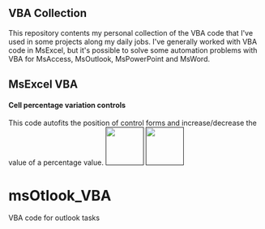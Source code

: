 ## VBA Collection

This repository contents my personal collection of the VBA code that I've used in some projects along my daily jobs. I've generally worked with VBA code in MsExcel, but it's possible to solve some automation problems with VBA for MsAccess, MsOutlook, MsPowerPoint and MsWord.

## MsExcel VBA
#### Cell percentage variation controls
This code autofits the position of control forms and increase/decrease the value of a percentage value.
[<img src="https://github.com/hadirga/vba-collection/blob/master/MsExcel/cell_percentage_variation_controls/img01.png" width="75px;"/>]()
[<img src="https://raw.githubusercontent.com/hadirga/vba-collection/master/MsExcel/cell_percentage_variation_controls/img01.png?token=AFIUNEXPJGBS6V3NRTJ4O5TABN524" width="75px;"/>]()

# msOtlook_VBA
VBA code for outlook tasks
